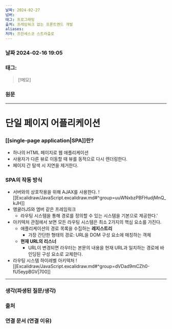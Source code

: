 ```yaml
---
날짜: 2024-02-27
넘버: 
태그: 프로그래밍
출처: 프레임워크 없는 프론트엔드 개발
aliases: 
저자: 프란세스코 스트라츨로
---
```

### 날짜  2024-02-16 19:05

### 태그:

>[!메모]
>

### 원문
---
# 단일 페이지 어플리케이션
### [[single-page application|SPA]]란?
- 하나의 HTML 페이지로 웹 애플리케이션
- 사용자가 다른 뷰로 이동할 때 뷰를 동적으로 다시 렌더링한다.
- 페이지 간 탐색 시 지연을 제거한다. 
### SPA의 작동 방식
- 서버와의 상호작용을 위해 AJAX를 사용한다.
![[Excalidraw/JavaScript.excalidraw.md#^group=uuWNxbzPBFHudjMnQ_kJH]]
- 앵귤러JS와 엠버 같은 프레임워크
	- 라우팅 시스템을 통해 경로를 정의할 수 있는 시스템을 기본으로 제공한다.'
- 아키텍처 관점에서 보면 모든 라우팅 시스템은 최소 2가지의 핵심 요소를 가진다.
	- 애플리케이션의 경로 목록을 수집하는 **레지스트리**
		- 가장 간단한 형태의 경로: URL을 DOM 구성 요소에 매칭하는 객체
	- **현재 URL의 리스너**
		- URL이 변경되면 라우터는 본문의 내용을 현재 URL과 일치하는 경로에 바인딩된 구성 요소로 교체한다.
- 라우팅 시스템 하이레벨 아키텍처
![[Excalidraw/JavaScript.excalidraw.md#^group=dVDad9mCZh0-fU5eypBGV|700]]

---
### 생각(파생된 질문/생각)

### 출처

### 연결 문서 (연결 이유)
